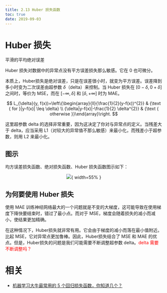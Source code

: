 ```yaml
---
title: 2.13 Huber 损失函数
toc: true
date: 2019-09-03
---
```

# Huber 损失

平滑的平均绝对误差

Huber 损失对数据中的异常点没有平方误差损失那么敏感。它在 0 也可微分。

本质上，Huber损失是绝对误差，只是在误差很小时，就变为平方误差。误差降到多小时变为二次误差由超参数 $\delta$（delta）来控制。当 Huber 损失在 $[0-\delta, 0+\delta]$ 之间时，等价为 MSE，而在 $[-\infty, \delta]$ 和 $[\delta,+\infty]$ 时为 MAE。


$$
L_{\delta}(y, f(x))=\left\{\begin{array}{ll}{\frac{1}{2}(y-f(x))^{2}} & {\text { for }|y-f(x)| \leq \delta} \\ {\delta|y-f(x)|-\frac{1}{2} \delta^{2}} & {\text { otherwise }}\end{array}\right.
$$



这里超参数 delta 的选择非常重要，因为这决定了你对与异常点的定义。当残差大于 delta，应当采用 L1（对较大的异常值不那么敏感）来最小化，而残差小于超参数，则用 L2 来最小化。


## 图示

均方误差损失函数、绝对损失函数、Huber 损失函数图示如下：

<center>

![](http://images.iterate.site/blog/image/20190407/zNMm3RmSRr1y.png?imageslim){ width=55% }


</center>

## 为何要使用 Huber 损失

使用 MAE 训练神经网络最大的一个问题就是不变的大梯度，这可能导致在使用梯度下降快要结束时，错过了最小点。而对于 MSE，梯度会随着损失的减小而减小，使结果更加精确。

在这种情况下，Huber损失就非常有用。它会由于梯度的减小而落在最小值附近。比起 MSE，它对异常点更加鲁棒。因此，Huber损失结合了 MSE 和 MAE 的优点。但是，Huber损失的问题是我们可能需要不断调整超参数 delta。<span style="color:red;">delta 需要不断调整吗？</span>



# 相关


- [机器学习大牛最常用的 5 个回归损失函数，你知道几个？](https://www.jiqizhixin.com/articles/2018-06-21-3)

